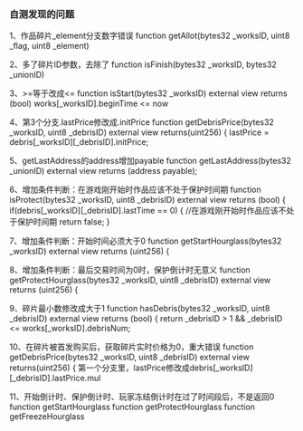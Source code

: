 ### 自测发现的问题

1、作品碎片_element分支数字错误
function getAllot(bytes32 _worksID, uint8 _flag, uint8 _element)

2、多了碎片ID参数，去除了
function isFinish(bytes32 _worksID, bytes32 _unionID)

3、>=等于改成<=
function isStart(bytes32 _worksID) external view returns (bool)
works[_worksID].beginTime <= now

4、第3个分支.lastPrice修改成.initPrice
function getDebrisPrice(bytes32 _worksID, uint8 _debrisID) external view returns(uint256) {
lastPrice = debris[_worksID][_debrisID].initPrice;

5、getLastAddress的address增加payable
function getLastAddress(bytes32 _unionID) external view returns (address payable);

6、增加条件判断：在游戏刚开始时作品应该不处于保护时间期
function isProtect(bytes32 _worksID, uint8 _debrisID) external view returns (bool) {
        if(debris[_worksID][_debrisID].lastTime == 0) { //在游戏刚开始时作品应该不处于保护时间期
            return false;
        }

7、增加条件判断：开始时间必须大于0
function getStartHourglass(bytes32 _worksID) external view returns (uint256) {

8、增加条件判断：最后交易时间为0时，保护倒计时无意义
function getProtectHourglass(bytes32 _worksID, uint8 _debrisID) external view returns (uint256) {

9、碎片最小数修改成大于1
function hasDebris(bytes32 _worksID, uint8 _debrisID) external view returns (bool) {
        return _debrisID > 1 && _debrisID <= works[_worksID].debrisNum;

10、在碎片被首发购买后，获取碎片实时价格为0，重大错误
function getDebrisPrice(bytes32 _worksID, uint8 _debrisID) external view returns(uint256) {
第一个分支里，lastPrice修改成debris[_worksID][_debrisID].lastPrice.mul

11、开始倒计时、保护倒计时、玩家冻结倒计时在过了时间段后，不是返回0
function getStartHourglass
function getProtectHourglass
function getFreezeHourglass
